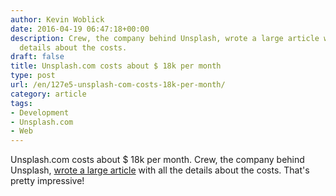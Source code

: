 ```yaml
---
author: Kevin Woblick
date: 2016-04-19 06:47:18+00:00
description: Crew, the company behind Unsplash, wrote a large article with all the
  details about the costs.
draft: false
title: Unsplash.com costs about $ 18k per month
type: post
url: /en/127e5-unsplash-com-costs-18k-per-month/
category: article
tags:
- Development
- Unsplash.com
- Web
---
```


Unsplash.com costs about $ 18k per month. Crew, the company behind Unsplash, [wrote a large article](http://backstage.crew.co/what-does-unsplash-cost/) with all the details about the costs. That's pretty impressive!
